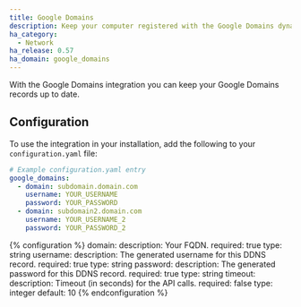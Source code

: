```yaml
---
title: Google Domains
description: Keep your computer registered with the Google Domains dynamic DNS.
ha_category:
  - Network
ha_release: 0.57
ha_domain: google_domains
---
```


With the Google Domains integration you can keep your Google Domains records up to date.

## Configuration

To use the integration in your installation, add the following to your `configuration.yaml` file:

```yaml
# Example configuration.yaml entry
google_domains:
  - domain: subdomain.domain.com
    username: YOUR_USERNAME
    password: YOUR_PASSWORD
  - domain: subdomain2.domain.com
    username: YOUR_USERNAME_2
    password: YOUR_PASSWORD_2
```

{% configuration %}
  domain:
    description: Your FQDN.
    required: true
    type: string
  username:
    description: The generated username for this DDNS record.
    required: true
    type: string
  password:
    description: The generated password for this DDNS record.
    required: true
    type: string
  timeout:
    description: Timeout (in seconds) for the API calls.
    required: false
    type: integer
    default: 10
{% endconfiguration %}
